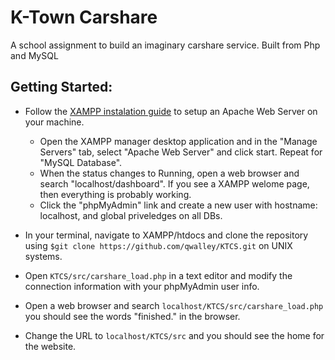 # K-Town Carshare
A school assignment to build an imaginary carshare service. Built from Php and MySQL

## Getting Started:

* Follow the [XAMPP instalation guide](https://www.apachefriends.org/index.html) to setup an Apache Web Server on your machine. 
	* Open the XAMPP manager desktop application and in the "Manage Servers" tab, select "Apache Web Server" and click start. Repeat for "MySQL Database".
	* When the status changes to Running, open a web browser and search "localhost/dashboard". If you see a XAMPP welome page, then everything is probably working.
	* Click the "phpMyAdmin" link and create a new user with hostname: localhost, and global priveledges on all DBs.

* In your terminal, navigate to XAMPP/htdocs and clone the repository using `$git clone https://github.com/qwalley/KTCS.git` on UNIX systems.

* Open `KTCS/src/carshare_load.php` in a text editor and modify the connection information with your phpMyAdmin user info.

* Open a web browser and search `localhost/KTCS/src/carshare_load.php` you should see the words "finished." in the browser.

* Change the URL to `localhost/KTCS/src` and you should see the home for the website.
